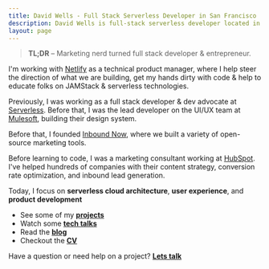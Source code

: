 ```yaml
---
title: David Wells - Full Stack Serverless Developer in San Francisco
description: David Wells is full-stack serverless developer located in the SF bay area.
layout: page
---
```


> **TL;DR** – Marketing nerd turned full stack developer & entrepreneur.

I'm working with [Netlify](http://netlify.com) as a technical product manager, where I help steer the direction of what we are building, get my hands dirty with code & help to educate folks on JAMStack & serverless technologies.

Previously, I was working as a full stack developer & dev advocate at [Serverless](http://serverless.com). Before that, I was the lead developer on the UI/UX team at [Mulesoft](http://www.mulesoft.com), building their design system.

Before that, I founded [Inbound Now](http://www.inboundnow.com), where we built a variety of open-source marketing tools.

Before learning to code, I was a marketing consultant working at [HubSpot](http://www.hubspot.com). I've helped hundreds of companies with their content strategy, conversion rate optimization, and inbound lead generation.

Today, I focus on **serverless cloud architecture**, **user experience**, and **product development**

* See some of my [**projects**](/work)
* Watch some [**tech talks**](/talks)
* Read the [**blog**](/blog)
* Checkout the <a href="https://davidwells.io/resume" target="_blank"><strong>CV</strong></a>

Have a question or need help on a project? [**Lets talk**](/contact)
